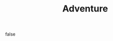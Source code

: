 ---
layout: photo
modal: true
thumb: https://csnapmediahost.github.io/assets1/Thumbs/Adventure.jpg
full: https://csnapmediahost.github.io/assets1/Render/Adventure.jpg
size: small
ar: landscape
body: false
title: "Adventure"
tags: nature man-made
---